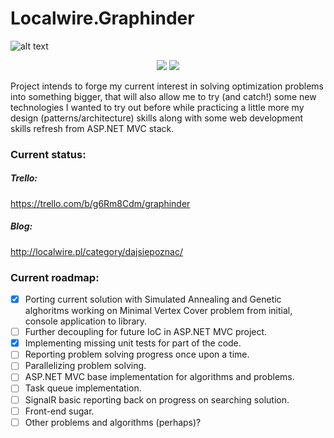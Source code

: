 # Localwire.Graphinder

![alt text](http://localwire.pl/wp-content/uploads/2016/03/graphinder.png "Localwire.Graphinder")
<p align="center">
<a href="https://github.com/m-wilczynski/Localwire.Graphinder"><img src="https://img.shields.io/badge/license-MIT%20License-blue.svg"/></a> <a href="https://ci.appveyor.com/project/m-wilczynski/localwire-graphinder"><img src="https://ci.appveyor.com/api/projects/status/0aum2advueuywexn?svg=true"/></a>
</p>



Project intends to forge my current interest in solving optimization problems into something bigger, that will also allow me to try (and catch!) some new technologies I wanted to try out before while practicing a little more my design (patterns/architecture) skills along with some web development skills refresh from ASP.NET MVC stack.

### Current status:
##### Trello:
https://trello.com/b/g6Rm8Cdm/graphinder
##### Blog:
http://localwire.pl/category/dajsiepoznac/

### Current roadmap:

- [x] Porting current solution with Simulated Annealing and Genetic alghoritms working on Minimal Vertex Cover problem from initial, console application to library.
- [ ] Further decoupling for future IoC in ASP.NET MVC project.
- [x] Implementing missing unit tests for part of the code.
- [ ] Reporting problem solving progress once upon a time.
- [ ] Parallelizing problem solving.
- [ ] ASP.NET MVC base implementation for algorithms and problems.
- [ ] Task queue implementation.
- [ ] SignalR basic reporting back on progress on searching solution.
- [ ] Front-end sugar.
- [ ] Other problems and algorithms (perhaps)?
